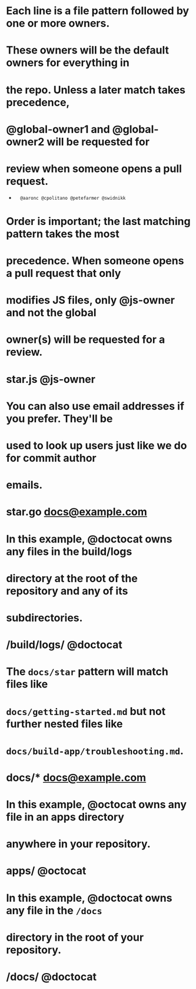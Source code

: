# Each line is a file pattern followed by one or more owners.

# These owners will be the default owners for everything in
# the repo. Unless a later match takes precedence,
# @global-owner1 and @global-owner2 will be requested for
# review when someone opens a pull request.
*       @aaronc @cpolitano @petefarmer @swidnikk

# Order is important; the last matching pattern takes the most
# precedence. When someone opens a pull request that only
# modifies JS files, only @js-owner and not the global
# owner(s) will be requested for a review.
# star.js    @js-owner

# You can also use email addresses if you prefer. They'll be
# used to look up users just like we do for commit author
# emails.
# star.go docs@example.com

# In this example, @doctocat owns any files in the build/logs
# directory at the root of the repository and any of its
# subdirectories.
# /build/logs/ @doctocat

# The `docs/star` pattern will match files like
# `docs/getting-started.md` but not further nested files like
# `docs/build-app/troubleshooting.md`.
# docs/*  docs@example.com

# In this example, @octocat owns any file in an apps directory
# anywhere in your repository.
# apps/ @octocat

# In this example, @doctocat owns any file in the `/docs`
# directory in the root of your repository.
# /docs/ @doctocat
